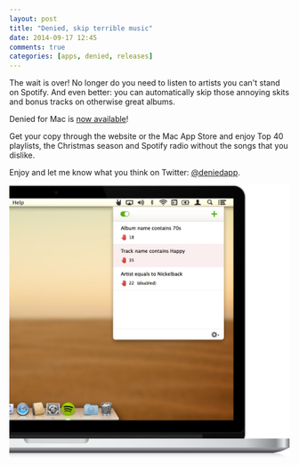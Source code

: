 ```yaml
---
layout: post
title: "Denied, skip terrible music"
date: 2014-09-17 12:45
comments: true
categories: [apps, denied, releases]
---
```


The wait is over! No longer do you need to listen to artists you can't stand on Spotify. And even better: you can automatically skip those annoying skits and bonus tracks on otherwise great albums.

Denied for Mac is [now available](http://www.getdenied.com)!

Get your copy through the website or the Mac App Store and enjoy Top 40 playlists, the Christmas season and Spotify radio without the songs that you dislike.

Enjoy and let me know what you think on Twitter: [@deniedapp](https://www.twitter.com/deniedapp).

![Denied rules overview](/assets/img/old/content/denied-rulesoverview@2x.jpg)

